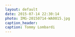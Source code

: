```yaml
---
layout: default
date: 2015-07-14 22:30:14
photo: IMG-20150714-WA0015.jpg
caption_header:  
caption: Tommy Lombardi
---
```

